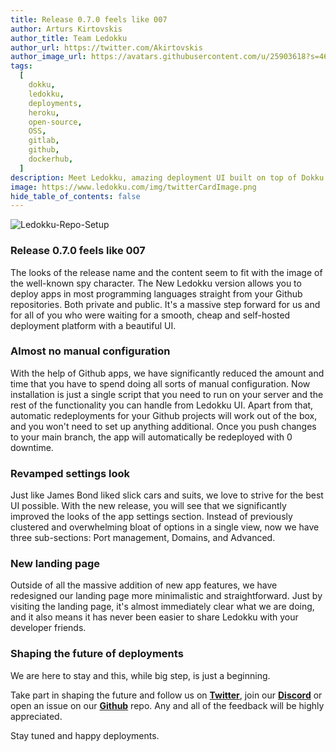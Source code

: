 ```yaml
---
title: Release 0.7.0 feels like 007
author: Arturs Kirtovskis
author_title: Team Ledokku
author_url: https://twitter.com/Akirtovskis
author_image_url: https://avatars.githubusercontent.com/u/25903618?s=460&u=b6e76e88e2ae95040720e229a53fbdbbc22289c8&v=4
tags:
  [
    dokku,
    ledokku,
    deployments,
    heroku,
    open-source,
    OSS,
    gitlab,
    github,
    dockerhub,
  ]
description: Meet Ledokku, amazing deployment UI built on top of Dokku
image: https://www.ledokku.com/img/twitterCardImage.png
hide_table_of_contents: false
---
```


![Ledokku-Repo-Setup](https://www.ledokku.com/img/githubRepoSetup.png)

### Release 0.7.0 feels like 007

The looks of the release name and the content seem to fit with the image of the well-known spy character. The New Ledokku version allows you to deploy apps in most programming languages straight from your Github repositories. Both private and public. It's a massive step forward for us and for all of you who were waiting for a smooth, cheap and self-hosted deployment platform with a beautiful UI.

<!--truncate-->

### Almost no manual configuration

With the help of Github apps, we have significantly reduced the amount and time that you have to spend doing all sorts of manual configuration. Now installation is just a single script that you need to run on your server and the rest of the functionality you can handle from Ledokku UI.
Apart from that, automatic redeployments for your Github projects will work out of the box, and you won't need to set up anything additional. Once you push changes to your main branch, the app will automatically be redeployed with 0 downtime.

### Revamped settings look

Just like James Bond liked slick cars and suits, we love to strive for the best UI possible. With the new release, you will see that we significantly improved the looks of the app settings section. Instead of previously clustered and overwhelming bloat of options in a single view, now we have three sub-sections: Port management, Domains, and Advanced.

### New landing page

Outside of all the massive addition of new app features, we have redesigned our landing page more minimalistic and straightforward. Just by visiting the landing page, it's almost immediately clear what we are doing, and it also means it has never been easier to share Ledokku with your developer friends.

### Shaping the future of deployments

We are here to stay and this, while big step, is just a beginning.

Take part in shaping the future and follow us on [**Twitter**](https://twitter.com/ledokku), join our [**Discord**](https://discord.gg/v76vY2YaKp) or open an issue on our [**Github**](https://github.com/ledokku/ledokku) repo. Any and all of the feedback will be highly appreciated.

Stay tuned and happy deployments.

